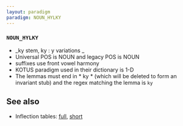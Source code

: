 ```yaml
---
layout: paradigm
paradigm: NOUN_HYLKY
---
```

### ` NOUN_HYLKY `

* _ky stem, ky : y variations _
* Universal POS is NOUN and legacy POS is NOUN
* suffixes use front vowel harmony
* KOTUS paradigm used in their dictionary is 1-D
* The lemmas must end in * ky * (which will be deleted to form an invariant stub) and the regex matching the lemma is ` ky `

## See also

* Inflection tables: [full](gen/H/hylky.html), [short](gen/H/hylky_wikt.html)

